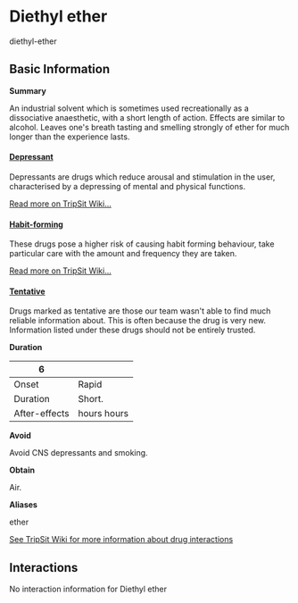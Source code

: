# Diethyl ether

diethyl-ether

## Basic Information

**Summary**

An industrial solvent which is sometimes used recreationally as a dissociative anaesthetic, with a short length of action. Effects are similar to alcohol. Leaves one's breath tasting and smelling strongly of ether for much longer than the experience lasts.

#### [Depressant](/category/depressant)

Depressants are drugs which reduce arousal and stimulation in the user, characterised by a depressing of mental and physical functions.

[Read more on TripSit Wiki...](#{category.wiki})

#### [Habit-forming](/category/habit-forming)

These drugs pose a higher risk of causing habit forming behaviour, take particular care with the amount and frequency they are taken.

[Read more on TripSit Wiki...](#{category.wiki})

#### [Tentative](/category/tentative)

Drugs marked as tentative are those our team wasn't able to find much reliable information about. This is often because the drug is very new. Information listed under these drugs should not be entirely trusted.

**Duration**

| 6             |             |
| ------------- | ----------- |
| Onset         | Rapid       |
| Duration      | Short.      |
| After-effects | hours hours |

**Avoid**

Avoid CNS depressants and smoking.

**Obtain**

Air.

**Aliases**

ether  

[See TripSit Wiki for more information about drug interactions](http://combo.tripsit.me/)

## Interactions

No interaction information for Diethyl ether